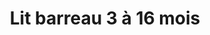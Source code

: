 ---
title: "Lit barreau 3 à 16 mois"
categories: [mobilier]
image: "img/lit-barreaux-bebe.jpg"
website: "https://www.chambre-enfant-bebe.fr/lit-barreaux-bebe-60x120-mila.html"

price: 189
progress: 0
---